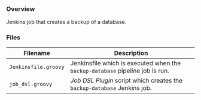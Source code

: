### Overview

Jenkins job that creates a backup of a database.

### Files

| Filename                  | Description                                                                              |
|---------------------------|------------------------------------------------------------------------------------------|
| `Jenkinsfile.groovy`      | Jenkinsfile which is executed when the `backup-database` pipeline job is run.            |
| `job_dsl.groovy`          | *Job DSL Plugin* script which creates the `backup-database` Jenkins job.                 |